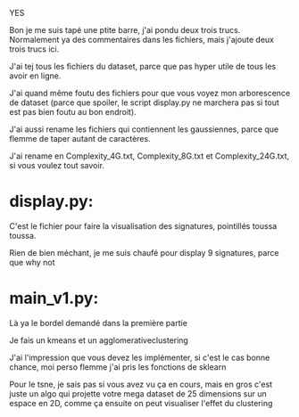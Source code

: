 YES

Bon je me suis tapé une ptite barre, j'ai pondu deux trois trucs. Normalement ya des commentaires dans les fichiers, mais j'ajoute deux trois trucs ici.

J'ai tej tous les fichiers du dataset, parce que pas hyper utile de tous les avoir en ligne.

J'ai quand même foutu des fichiers pour que vous voyez mon arborescence de dataset (parce que spoiler, le script display.py ne marchera pas si tout est pas bien foutu au bon endroit).

J'ai aussi rename les fichiers qui contiennent les gaussiennes, parce que flemme de taper autant de caractères.

J'ai rename en Complexity_4G.txt, Complexity_8G.txt et Complexity_24G.txt, si vous voulez tout savoir.

# display.py:
  C'est le fichier pour faire la visualisation des signatures, pointillés toussa toussa.

  Rien de bien méchant, je me suis chaufé pour display 9 signatures, parce que why not

# main_v1.py:
  Là ya le bordel demandé dans la première partie

  Je fais un kmeans et un agglomerativeclustering

  J'ai l'impression que vous devez les implémenter, si c'est le cas bonne chance, moi perso flemme j'ai pris les fonctions de sklearn

  Pour le tsne, je sais pas si vous avez vu ça en cours, mais en gros c'est juste un algo qui projette votre mega dataset de 25 dimensions sur un espace en 2D, comme ça ensuite on peut visualiser l'effet du clustering
